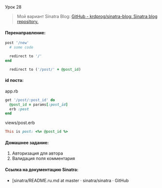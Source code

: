 Урок 28

> Мой вариант Sinatra Blog: [GitHub - krdprog/sinatra-blog: Sinatra blog repository.](https://github.com/krdprog/sinatra-blog)

#### Перенаправление:

```ruby
post '/new'
  # some code

  redirect to '/'
end
```

```ruby
  redirect to ('/post/' + @post_id)
```

#### id поста:

app.rb

```ruby
get '/post/:post_id' do
  @post_id = params[:post_id]
  erb :post
end
```

views/post.erb

```ruby
This is post: <%= @post_id %>
```

#### Домашнее задание:

1. Авторизация для автора
2. Валидация поля комментария

#### Ссылка на документацию Sinatra:

- [sinatra/README.ru.md at master · sinatra/sinatra · GitHub
